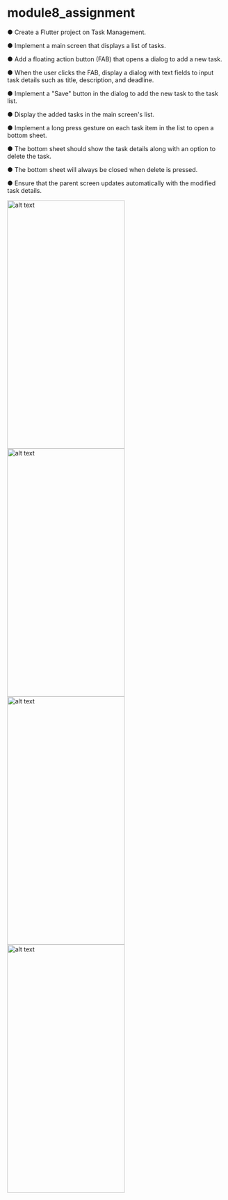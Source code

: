 # module8_assignment


●     Create a Flutter project on Task Management.

●     Implement a main screen that displays a list of tasks.

●     Add a floating action button (FAB) that opens a dialog to add a new task.

●     When the user clicks the FAB, display a dialog with text fields to input task details such as title, description, and deadline.

●     Implement a "Save" button in the dialog to add the new task to the task list.

●     Display the added tasks in the main screen's list.

●     Implement a long press gesture on each task item in the list to open a bottom sheet.

●     The bottom sheet should show the task details along with an option to  delete the task.

●     The bottom sheet will always be closed when delete is pressed.

●     Ensure that the parent screen updates automatically with the modified task details.

<img src="screenshot/1.png" alt="alt text" width="270" height="570">    <img src="screenshot/2.png" alt="alt text" width="270" height="570"> 
<img src="screenshot/3.png" alt="alt text" width="270" height="570">    <img src="screenshot/4.png" alt="alt text" width="270" height="570">
